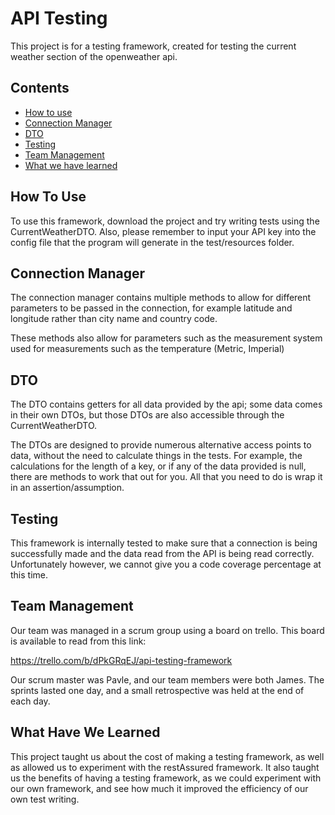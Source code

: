# API Testing

This project is for a testing framework, created for testing the
current weather section of the openweather api.

## Contents
* [How to use](#how-to-use)
* [Connection Manager](#connection-manager)
* [DTO](#DTO)
* [Testing](#testing)
* [Team Management](#Team-management)
* [What we have learned](#what-have-we-learned)

## How To Use
To use this framework, download the project and try writing tests
using the CurrentWeatherDTO. Also, please remember to input your API key into the config file that the program will 
generate in the test/resources folder.

## Connection Manager
The connection manager contains multiple methods to allow for different parameters to be passed in the connection,
for example latitude and longitude rather than city name and country code.

These methods also allow for parameters such as the measurement system used for measurements such as the temperature
(Metric, Imperial)

## DTO
The DTO contains getters for all data provided by the api; some data comes in their own DTOs, but those DTOs are also
accessible through the CurrentWeatherDTO.

The DTOs are designed to provide numerous alternative access points to data, without the need to calculate things in 
the tests. For example, the calculations for the length of a key, or if any of the data provided is null, there are
methods to work that out for you. All that you need to do is wrap it in an assertion/assumption.

## Testing
This framework is internally tested to make sure that a connection is being successfully made and the data read from
the API is being read correctly. Unfortunately however, we cannot give you a code coverage percentage at this time.

## Team Management
Our team was managed in a scrum group using a board on trello. This board is available to read from this link:

https://trello.com/b/dPkGRqEJ/api-testing-framework

Our scrum master was Pavle, and our team members were both James. The sprints lasted one day, and a small retrospective
was held at the end of each day.

## What Have We Learned
This project taught us about the cost of making a testing framework, as well as allowed us to experiment with
the restAssured framework. It also taught us the benefits of having a testing framework, as we could experiment with
our own framework, and see how much it improved the efficiency of our own test writing.
